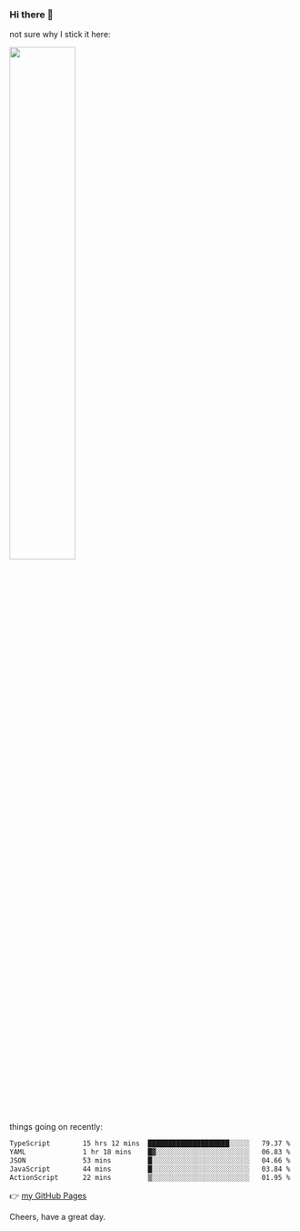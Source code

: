 ### Hi there 👋

not sure why I stick it here:

[<img width="48%" src="https://github-readme-stats.vercel.app/api?username=ykzhukian&show_icons=true&theme=dracula">](https://github.com/anuraghazra/github-readme-stats)


things going on recently:

<!--START_SECTION:waka-->

```txt
TypeScript        15 hrs 12 mins  ████████████████████░░░░░   79.37 %
YAML              1 hr 18 mins    █▓░░░░░░░░░░░░░░░░░░░░░░░   06.83 %
JSON              53 mins         █░░░░░░░░░░░░░░░░░░░░░░░░   04.66 %
JavaScript        44 mins         █░░░░░░░░░░░░░░░░░░░░░░░░   03.84 %
ActionScript      22 mins         ▒░░░░░░░░░░░░░░░░░░░░░░░░   01.95 %
```

<!--END_SECTION:waka-->

👉 [my GitHub Pages](https://ykzhukian.github.io)

Cheers, have a great day.

